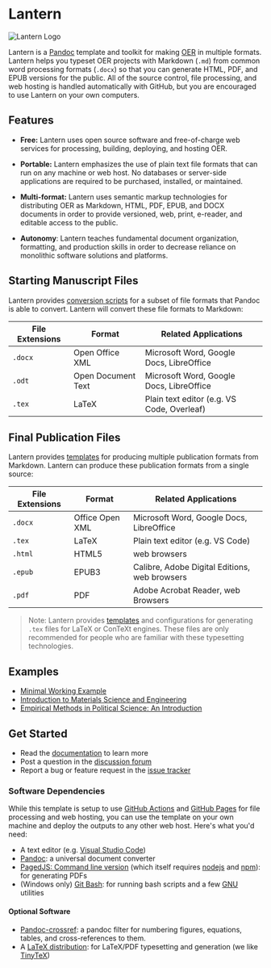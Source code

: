 # Lantern

![Lantern Logo](https://user-images.githubusercontent.com/24395592/155175321-3a2b3a47-e62e-464f-98aa-f3a4e824ce5d.png)

Lantern is a [Pandoc](https://pandoc.org) template and toolkit for making [OER](https://en.wikipedia.org/wiki/Open_educational_resources) in multiple formats. Lantern helps you typeset OER projects with Markdown (`.md`) from common word processing formats (`.docx`) so that you can generate HTML, PDF, and EPUB versions for the public. All of the source control, file processing, and web hosting is handled automatically with GitHub, but you are encouraged to use Lantern on your own computers. 

## Features

- **Free:** Lantern uses open source software and free-of-charge web services for processing, building, deploying, and hosting OER. 

- **Portable:** Lantern emphasizes the use of plain text file formats that can run on any machine or web host. No databases or server-side applications are required to be purchased, installed, or maintained. 

- **Multi-format:** Lantern uses semantic markup technologies for distributing OER as Markdown, HTML, PDF, EPUB, and DOCX documents in order to provide versioned, web, print, e-reader, and editable access to the public.

- **Autonomy**: Lantern teaches fundamental document organization, formatting, and production skills in order to decrease reliance on monolithic software solutions and platforms.

## Starting Manuscript Files

Lantern provides [conversion scripts](https://github.com/nulib-oer/lantern/blob/main/lantern.sh#L20) for a subset of file formats that Pandoc is able to convert. Lantern will convert these file formats to Markdown:

| File Extensions | Format             | Related Applications                     |
|-----------------|--------------------|------------------------------------------|
| `.docx`         | Open Office XML    | Microsoft Word, Google Docs, LibreOffice |
| `.odt`          | Open Document Text | Microsoft Word, Google Docs, LibreOffice |
| `.tex`          | LaTeX              | Plain text editor (e.g. VS Code, Overleaf)     |

## Final Publication Files

Lantern provides [templates](https://github.com/nulib-oer/lantern/tree/main/templates) for producing multiple publication formats from Markdown. Lantern can produce these publication formats from a single source:

| File Extensions | Format             | Related Applications                          |
|-----------------|--------------------|-----------------------------------------------|
| `.docx`         | Office Open XML    | Microsoft Word, Google Docs, LibreOffice      |
| `.tex`          | LaTeX              | Plain text editor (e.g. VS Code)              |
| `.html`         | HTML5              | web browsers                                  |
| `.epub`         | EPUB3              | Calibre, Adobe Digital Editions, web browsers |
| `.pdf`          | PDF                | Adobe Acrobat Reader, web Browsers            |

> Note: Lantern provides [templates](https://github.com/nulib-oer/lantern/tree/main/templates) and configurations for generating `.tex` files for LaTeX or ConTeXt engines. These files are only recommended for people who are familiar with these typesetting technologies.  

## Examples

- [Minimal Working Example](https://nulib-oer.github.io/lantern/)
- [Introduction to Materials Science and Engineering](https://chrisdaaz.github.io/intro-to-mse/)
- [Empirical Methods in Political Science: An Introduction](https://emps.northwestern.pub)

## Get Started

- Read the [documentation](https://github.com/nulib-oer/lantern/wiki) to learn more
- Post a question in the [discussion forum](https://github.com/nulib-oer/lantern/discussions)
- Report a bug or feature request in the [issue tracker](https://github.com/nulib-oer/lantern/issues)

### Software Dependencies

While this template is setup to use [GitHub Actions](https://github.com/features/actions) and [GitHub Pages](https://pages.github.com/) for file processing and web hosting, you can use the template on your own machine and deploy the outputs to any other web host. Here's what you'd need:

- A text editor (e.g. [Visual Studio Code](https://code.visualstudio.com/))
- [Pandoc](https://pandoc.org/): a universal document converter
- [PagedJS: Command line version](https://pagedjs.org/documentation/2-getting-started-with-paged.js/#command-line-version) (which itself requires [nodejs](https://nodejs.org/en/) and [npm](https://www.npmjs.com/)): for generating PDFs
- (Windows only) [Git Bash](https://gitforwindows.org/): for running bash scripts and a few [GNU](https://www.gnu.org/) utilities

#### Optional Software

- [Pandoc-crossref](https://lierdakil.github.io/pandoc-crossref/): a pandoc filter for numbering figures, equations, tables, and cross-references to them.
- A [LaTeX distribution](https://www.latex-project.org/get/#tex-distributions): for LaTeX/PDF typesetting and generation (we like [TinyTeX](https://yihui.org/tinytex/))